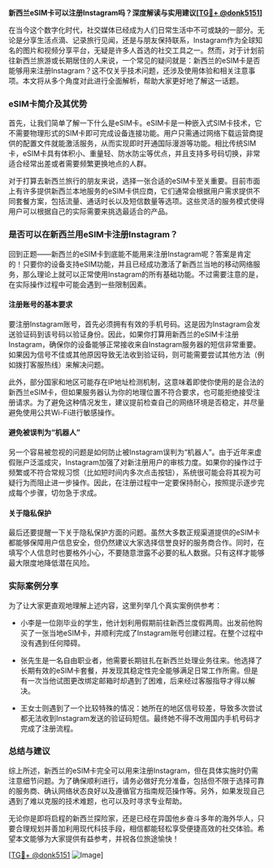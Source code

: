 **新西兰eSIM卡可以注册Instagram吗？深度解读与实用建议[[TG💪+ @donk5151](https://t.me/s/donk5151)]**

在当今这个数字化时代，社交媒体已经成为人们日常生活中不可或缺的一部分。无论是分享生活点滴、记录旅行见闻，还是与朋友保持联系，Instagram作为全球知名的图片和视频分享平台，无疑是许多人首选的社交工具之一。然而，对于计划前往新西兰旅游或长期居住的人来说，一个常见的疑问就是：新西兰的eSIM卡是否能够用来注册Instagram？这不仅关乎技术问题，还涉及使用体验和相关注意事项。本文将从多个角度对此进行全面解析，帮助大家更好地了解这一话题。

### eSIM卡简介及其优势

首先，让我们简单了解一下什么是eSIM卡。eSIM卡是一种嵌入式SIM卡技术，它不需要物理形式的SIM卡即可完成设备连接功能。用户只需通过网络下载运营商提供的配置文件就能激活服务，从而实现即时开通国际漫游等功能。相比传统SIM卡，eSIM卡具有体积小、重量轻、防水防尘等优点，并且支持多号码切换，非常适合经常出差或者需要频繁更换地点的人群。

对于打算去新西兰旅行的朋友来说，选择一张合适的eSIM卡至关重要。目前市面上有许多提供新西兰本地服务的eSIM卡供应商，它们通常会根据用户需求提供不同套餐方案，包括流量、通话时长以及短信数量等选项。这些灵活的服务模式使得用户可以根据自己的实际需要来挑选最适合的产品。

### 是否可以在新西兰用eSIM卡注册Instagram？

回到正题——新西兰的eSIM卡到底能不能用来注册Instagram呢？答案是肯定的！只要你的设备支持eSIM功能，并且已经成功激活了新西兰当地的移动网络服务，那么理论上就可以正常使用Instagram的所有基础功能。不过需要注意的是，在实际操作过程中可能会遇到一些限制因素。

#### 注册账号的基本要求

要注册Instagram账号，首先必须拥有有效的手机号码。这是因为Instagram会发送验证码到该号码以验证身份。因此，如果你打算用新西兰的eSIM卡注册Instagram，确保你的设备能够正常接收来自Instagram服务器的短信非常重要。如果因为信号不佳或其他原因导致无法收到验证码，则可能需要尝试其他方法（例如拨打客服热线）来解决问题。

此外，部分国家和地区可能存在IP地址检测机制，这意味着即使你使用的是合法的新西兰eSIM卡，但如果服务器认为你的地理位置不符合要求，也可能拒绝接受注册请求。为了避免这种情况发生，建议提前检查自己的网络环境是否稳定，并尽量避免使用公共Wi-Fi进行敏感操作。

#### 避免被误判为“机器人”

另一个容易被忽视的问题是如何防止被Instagram误判为“机器人”。由于近年来虚假账户泛滥成灾，Instagram加强了对新注册用户的审核力度。如果你的操作过于频繁或不符合常规习惯（比如短时间内多次点击按钮），系统很可能会将其视为可疑行为而阻止进一步操作。因此，在注册过程中一定要保持耐心，按照提示逐步完成每个步骤，切勿急于求成。

#### 关于隐私保护

最后还要提醒一下关于隐私保护方面的问题。虽然大多数正规渠道提供的eSIM卡都能够保障用户信息安全，但仍然建议大家选择信誉良好的服务商合作。同时，在填写个人信息时也要格外小心，不要随意泄露不必要的私人数据。只有这样才能够最大限度地降低潜在风险。

### 实际案例分享

为了让大家更直观地理解上述内容，这里列举几个真实案例供参考：

- 小李是一位刚毕业的学生，他计划利用假期前往新西兰度假两周。出发前他购买了一张当地eSIM卡，并顺利完成了Instagram账号创建过程。在整个过程中没有遇到任何障碍。
  
- 张先生是一名自由职业者，他需要长期驻扎在新西兰处理业务往来。他选择了长期有效的eSIM卡套餐，并发现其稳定性完全能够满足日常工作所需。但是有一次当他试图更改绑定邮箱时却遇到了困难，后来经过客服指导才得以解决。

- 王女士则遇到了一个比较特殊的情况：她所在的地区信号较差，导致多次尝试都无法收到Instagram发送的验证码短信。最终她不得不改用国内手机号码才完成了注册流程。

### 总结与建议

综上所述，新西兰的eSIM卡完全可以用来注册Instagram，但在具体实施时仍需注意细节问题。为了确保顺利进行，请务必做好充分准备，包括但不限于选择可靠的服务商、确认网络状态良好以及遵循官方指南规范操作等。另外，如果发现自己遇到了难以克服的技术难题，也可以及时寻求专业帮助。

无论你是即将启程的新西兰探险家，还是已经在异国他乡奋斗多年的海外华人，只要合理规划并善加利用现代科技手段，相信都能轻松享受便捷高效的社交体验。希望本文能够为大家提供有益参考，并祝各位旅途愉快！

[[TG💪+ @donk5151](https://t.me/s/donk5151) ![Image](https://i.postimg.cc/rwNCRYN7/Snipaste-2025-04-30-17-27-05.png)]